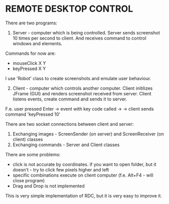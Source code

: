
# REMOTE DESKTOP CONTROL

There are two programs:

1) Server - computer which is being controlled. 
Server sends screenshot 10 times per second to client. 
And receives command to control windows and elements. 

Commands for now are:
- mouseClick X Y
- keyPressed X Y

I use 'Robot' class to create screenshots and emulate user behaviour.

2) Client - computer which controls another computer. 
Client initilizes JFrame (GUI) and renders screenshot received from server.
Client listens events, create command and sends it to server.

F.e. user pressed Enter -> event with key code called -> 
-> client sends command 'keyPressed 10'


There are two socket connections between client and server:
1) Exchanging images - ScreenSender (on server) and ScreenReceiver (on client) classes
2) Exchanging commands - Server and Client classes


There are some problems:
- click is not accurate by coordinates. if you want to open folder, but it doesn't - try to click few pixels higher and left
- specific combinations execute on client computer (f.e. Alt+F4 -  will close program)
- Drag and Drop is not implemented

This is very simple implementation of RDC, but it is very easy to improve it.
